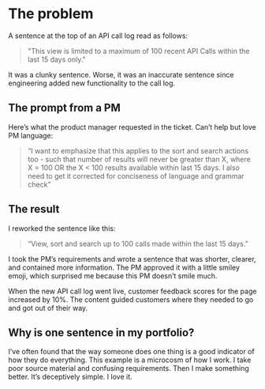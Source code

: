 # The problem

A sentence at the top of an API call log read as follows:
> "This view is limited to a maximum of 100 recent API Calls within the last 15 days only."

It was a clunky sentence. Worse, it was an inaccurate sentence since engineering added new functionality to the call log. 

## The prompt from a PM

Here’s what the product manager requested in the ticket. Can’t help but love PM language:
> “I want to emphasize that this applies to the sort and search actions too - such that number of results will never be greater than X, where X =  100 OR the X < 100 results available within last 15 days. I also need to get it corrected for conciseness of language and grammar check”

## The result

I reworked the sentence like this:
> “View, sort and search up to 100 calls made within the last 15 days.”

I took the PM’s requirements and wrote a sentence that was shorter, clearer, and contained more information. The PM approved it with a little smiley emoji, which surprised me because this PM doesn’t smile much. 

When the new API call log went live, customer feedback scores for the page increased by 10%. The content guided customers where they needed to go and got out of their way. 

## Why is one sentence in my portfolio?

I’ve often found that the way someone does one thing is a good indicator of how they do everything. This example is a microcosm of how I work. I take poor source material and confusing requirements. Then I make something better. It’s deceptively simple. I love it.
